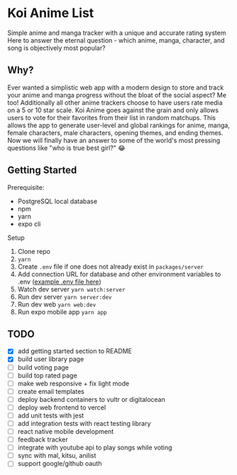 # Koi Anime List
Simple anime and manga tracker with a unique and accurate rating system
Here to answer the eternal question - which anime, manga, character, and song is objectively most popular?

## Why?
Ever wanted a simplistic web app with a modern design to store and track your anime and manga progress without the bloat of the social aspect? Me too! Additionally all other anime trackers choose to have users rate media on a 5 or 10 star scale. Koi Anime goes against the grain and only allows users to vote for their favorites from their list in random matchups. This allows the app to generate user-level and global rankings for anime, manga, female characters, male characters, opening themes, and ending themes. Now we will finally have an answer to some of the world's most pressing questions like "who is true best girl?" 😂 

## Getting Started
Prerequisite:

- PostgreSQL local database 
- npm
- yarn
- expo cli

Setup

1. Clone repo
1. `yarn`
1. Create `.env` file if one does not already exist in `packages/server`
1. Add connection URL for database and other environment variables to .env ([example .env file here](https://gist.github.com/jwyce/dfbfa259616acb4ab513787cee17c16d))
1. Watch dev server `yarn watch:server`
1. Run dev server `yarn server:dev`
1. Run dev web `yarn web:dev`
1. Run expo mobile app `yarn app`

## TODO
- [x] add getting started section to README
- [x] build user library page
- [ ] build voting page
- [ ] build top rated page
- [ ] make web responsive + fix light mode
- [ ] create email templates
- [ ] deploy backend containers to vultr or digitalocean
- [ ] deploy web frontend to vercel
- [ ] add unit tests with jest
- [ ] add integration tests with react testing library
- [ ] react native mobile development
- [ ] feedback tracker
- [ ] integrate with youtube api to play songs while voting
- [ ] sync with mal, kitsu, anilist
- [ ] support google/github oauth